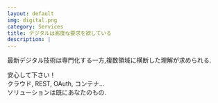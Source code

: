 ```yaml
---
layout: default
img: digital.png
category: Services
title: デジタルは高度な要求を欲している
description: |
---
```


最新デジタル技術は専門化する一方,複数領域に横断した理解が求められる.

安心して下さい！  
 クラウド, REST, OAuth, コンテナ...  
 ソリューションは既にあなたのもの.
